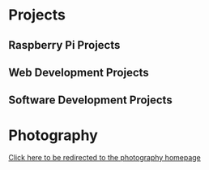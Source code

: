 
# Projects

## Raspberry Pi Projects

## Web Development Projects

## Software Development Projects

# Photography

[Click here to be redirected to the photography homepage](photography.md)
